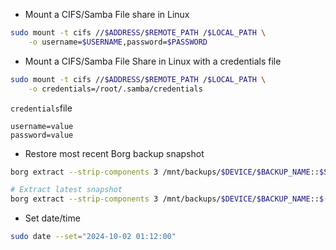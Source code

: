 - Mount a CIFS/Samba File share in Linux
```bash
sudo mount -t cifs //$ADDRESS/$REMOTE_PATH /$LOCAL_PATH \
    -o username=$USERNAME,password=$PASSWORD
```
- Mount a CIFS/Samba File Share in Linux with a credentials file
```bash
sudo mount -t cifs //$ADDRESS/$REMOTE_PATH /$LOCAL_PATH \
    -o credentials=/root/.samba/credentials
```
`credentials`file
```
username=value
password=value
```
- Restore most recent Borg backup snapshot
```bash
borg extract --strip-components 3 /mnt/backups/$DEVICE/$BACKUP_NAME::$SNAPSHOT_NAME

# Extract latest snapshot
borg extract --strip-components 3 /mnt/backups/$DEVICE/$BACKUP_NAME::$(borg list /mnt/backups/$BACKUP_NAME --last 1 --short)
```
- Set date/time
```bash
sudo date --set="2024-10-02 01:12:00"
```